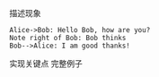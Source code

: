 描述现象
```seq
Alice->Bob: Hello Bob, how are you?
Note right of Bob: Bob thinks
Bob-->Alice: I am good thanks!
```
实现关键点
完整例子

